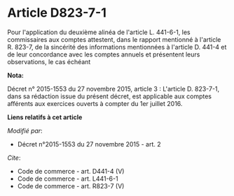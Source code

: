 # Article D823-7-1

Pour l'application du deuxième alinéa de l'article L. 441-6-1, les commissaires aux comptes attestent, dans le rapport
mentionné à l'article R. 823-7, de la sincérité des informations mentionnées à l'article D. 441-4 et de leur concordance avec
les comptes annuels et présentent leurs observations, le cas échéant

**Nota:**

Décret n° 2015-1553 du 27 novembre 2015, article 3 : L'article D. 823-7-1, dans sa rédaction issue du présent décret, est
applicable aux comptes afférents aux exercices ouverts à compter du 1er juillet 2016.

**Liens relatifs à cet article**

_Modifié par_:

  - Décret n°2015-1553 du 27 novembre 2015 - art. 2

_Cite_:

  - Code de commerce - art. D441-4 (V)
  - Code de commerce - art. L441-6-1
  - Code de commerce - art. R823-7 (V)

